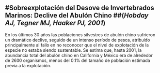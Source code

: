 #Sobreexplotación del Desove de Invertebrados Marinos: Declive del Abulón Chino ##(*Hobday AJ, Tegner MJ, Haaker PJ, 2001*)
----------
En los últimos 30 años las poblaciones silvestres de abulón chino sufrieron un dramático declive, seguido de un intenso período de pesca, atribuido principalmente al fallo en no reconocer que el nivel de explotación de la especie no estaba siendo sustentable. Se estima que, hasta 2001, la abundancia total del abulón chino en California y México era de alrededor de 2600 organismos, menos del 0.1% del tamaño de población estimada previa a la explotación.
